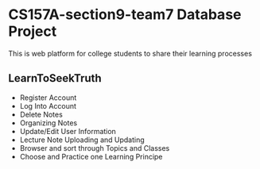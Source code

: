 # CS157A-section9-team7 Database Project
This is web platform for college students to share their learning processes 

## LearnToSeekTruth
* Register Account
* Log Into Account
* Delete Notes
* Organizing Notes
* Update/Edit User Information 
* Lecture Note Uploading and Updating
* Browser and sort through Topics and Classes
* Choose and Practice one Learning Principe
